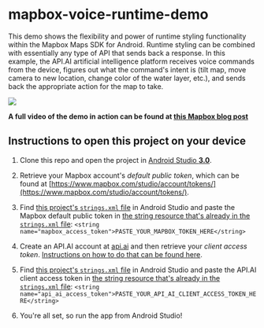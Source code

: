 # mapbox-voice-runtime-demo

This demo shows the flexibility and power of runtime styling functionality within the Mapbox Maps SDK for Android. Runtime styling can be combined with essentially any type of API that sends back a response. In this example, the API.AI artificial intelligence platform receives voice commands from the device, figures out what the command's intent is (tilt map, move camera to new location, change color of the water layer, etc.), and sends back the appropriate action for the map to take.

![](https://github.com/mapbox/mapbox-voice-runtime-demo/blob/master/demo-in-action.gif)



**A full video of the demo in action can be found at [this Mapbox blog post](https://drive.google.com/a/mapbox.com/file/d/0B66w40cI4PGHS2FKVTRGZnE2c0E/view?usp=sharing)**


## Instructions to open this project on your device

1. Clone this repo and open the project in [Android Studio **3.0**](https://developer.android.com/studio/preview/index.html). 

2. Retrieve your Mapbox account's _default public token_, which can be found at [https://www.mapbox.com/studio/account/tokens/](https://www.mapbox.com/studio/account/tokens/).

3. Find [this project's `strings.xml` file](https://github.com/mapbox/mapbox-voice-runtime-demo/blob/master/app/src/main/res/values/strings.xml) in Android Studio and paste the Mapbox default public token in [the string resource that's already in the `strings.xml` file](https://github.com/mapbox/mapbox-voice-runtime-demo/blob/master/app/src/main/res/values/strings.xml#L4):
```<string name="mapbox_access_token">PASTE_YOUR_MAPBOX_TOKEN_HERE</string>```

4. Create an API.AI account at [api.ai](https://api.ai/) and then retrieve your _client access token_. [Instructions on how to do that can be found here](https://api.ai/docs/reference/agent/#obtaining_access_tokens).

5. Find [this project's `strings.xml` file](https://github.com/mapbox/mapbox-voice-runtime-demo/blob/master/app/src/main/res/values/strings.xml) in Android Studio and paste the API.AI client access token in [the string resource that's already in the `strings.xml` file](https://github.com/mapbox/mapbox-voice-runtime-demo/blob/master/app/src/main/res/values/strings.xml#L5):
```<string name="api_ai_access_token">PASTE_YOUR_API_AI_CLIENT_ACCESS_TOKEN_HERE</string>```

6. You're all set, so run the app from Android Studio!
